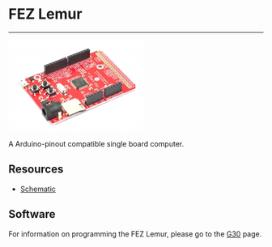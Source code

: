 # FEZ Lemur
---
![FEZ Lemur](images/fez-lemur.jpg)

A Arduino-pinout compatible single board computer.

## Resources

* [Schematic](http://files.ghielectronics.com/downloads/Schematics/FEZ/FEZ%20Lemur%20Rev%201.0%20Schematic.pdf)

## Software

For information on programming the FEZ Lemur, please go to the [G30](../netmf/g30.md) page.
